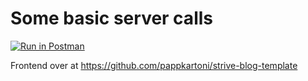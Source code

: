 # Some basic server calls
[![Run in Postman](https://run.pstmn.io/button.svg)](https://app.getpostman.com/run-collection/25434536-10af632b-e49f-4d8e-a784-695ae710bf18?action=collection%2Ffork&collection-url=entityId%3D25434536-10af632b-e49f-4d8e-a784-695ae710bf18%26entityType%3Dcollection%26workspaceId%3Da837dcb1-5ee7-43f1-88d5-f163172bab86)

Frontend over at https://github.com/pappkartoni/strive-blog-template